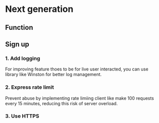 # Next generation


## Function

## Sign up


### 1. Add logging
For improving feature thoes to be for live user interacted, you can use library like Winston for better log management.

### 2. Express rate limit
Prevent abuse by implementing rate limiing client like make 100 requests every 15 minutes, reducing this risk of server overload.

### 3. Use HTTPS